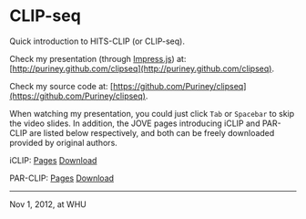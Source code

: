 CLIP-seq
=======

Quick introduction to HITS-CLIP (or CLIP-seq).

Check my presentation (through [Impress.js](https://github.com/bartaz/impress.js/)) at: [http://puriney.github.com/clipseq](http://puriney.github.com/clipseq).  

Check my source code at: [https://github.com/Puriney/clipseq](https://github.com/Puriney/clipseq). 

When watching my presentation, you could just click `Tab` or `Spacebar` to skip the video slides. In addition, the JOVE pages introducing iCLIP and PAR-CLIP are listed below respectively, and both can be freely downloaded provided by original authors. 

iCLIP: [Pages](http://www.jove.com/video/2638/iclip-transcriptome-wide-mapping-protein-rna-interactions-with?ID=2638) [Download](http://www.ncbi.nlm.nih.gov/pmc/articles/PMC3169244/bin/jove-50-2638.mov)

PAR-CLIP: [Pages](http://www.jove.com/video/2034/par-clip-method-to-identify-transcriptome-wide-binding-sites-rna?ID=2034) [Download](http://www.ncbi.nlm.nih.gov/pmc/articles/PMC3156069/bin/jove-41-2034.mp4)

- - -

Nov 1, 2012, at WHU
